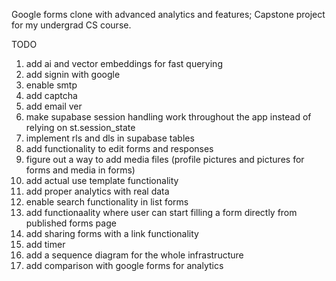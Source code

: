 Google forms clone with advanced analytics and features; Capstone project for my undergrad CS course.

TODO
1) add ai and vector embeddings for fast querying 
2) add signin with google
3) enable smtp
4) add captcha
5) add email ver
6) make supabase session handling work throughout the app instead of relying on st.session_state
8) implement rls and dls in supabase tables
9) add functionality to edit forms and responses
10) figure out a way to add media files (profile pictures and pictures for forms and media in forms)
11) add actual use template functionality
12) add proper analytics with real data
13) enable search functionality in list forms
14) add functionaality where user can start filling a form directly from published forms page
15) add sharing forms with a link functionality
16) add timer
17) add a sequence diagram for the whole infrastructure
18) add comparison with google forms for analytics 
